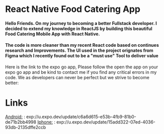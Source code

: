 # React Native Food Catering App
#### Hello Friends. On my journey to becoming a better Fullstack developer. I decided to extend my knowledge in ReactJS by building this beautiful Food Catering Mobile App with React Native. 
#### The code is more cleaner than my recent React code based on continues research and Improvements. The UI used in the project orignates from Figma which I recently found out to be a "must use" Tool to deliver value
Here is the link to the expo go app, Please follow the open the app on your expo go app and be kind to contact me if you find any critical errors in my code. We as developers can never be perfect but we strive to
become better:
# Links
[Android:](exp://u.expo.dev/update/c6a6d615-e53b-4fb9-81b0-de71b2bb4998) : exp://u.expo.dev/update/c6a6d615-e53b-4fb9-81b0-de71b2bb4998
[Iphone:](exp://u.expo.dev/update/15add322-07ed-4036-93db-2135dffe2ccb) : exp://u.expo.dev/update/15add322-07ed-4036-93db-2135dffe2ccb

